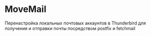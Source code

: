 MoveMail
========

Перенастройка локальных почтовых аккаунтов в Thunderbird для получения и отправки почты посредством postfix и fetchmail